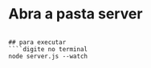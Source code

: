 
# Abra a pasta server
````cd server

## para executar
````digite no terminal
node server.js --watch

